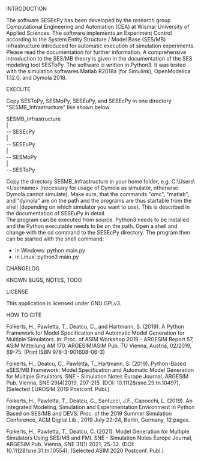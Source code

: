 INTRODUCTION

The software SESEcPy has been developed by the research group Computational
Engineering and Automation (CEA) at Wismar University of Applied Sciences.
The software implements an Experiment Control according to the System Entity
Structure / Model Base (SES/MB) infrastructure introduced for automatic
execution of simulation experiments.
Please read the documentation for further information. A comprehensive
introduction to the SES/MB theory is given in the documentation of the SES
modeling tool SESToPy.
The software is written in Python3.
It was tested with the simulation softwares Matlab R2018a (for Simulink),
OpenModelica 1.12.0, and Dymola 2018.

EXECUTE

Copy SESToPy, SESMoPy, SESEuPy, and SESEcPy in one directory "SESMB_Infrastructure"
like shown below.

SESMB_Infrastructure  
    |  
     -- SESEcPy  
    |  
     -- SESEuPy  
    |  
     -- SESMoPy  
    |  
     -- SESToPy

Copy the directory SESMB_Infrastructure in your home folder, e.g. C:\Users\\\<Username> 
(necessary for usage of Dymola as simulator, otherwise Dymola cannot simulate).
Make sure, that the commands "omc", "matlab", and "dymola" are on the path and the
programs are thus startable from the shell (depending on which simulator you want
to use). This is described in the documentation of SESEuPy in detail.  
The program can be executed from source. Python3 needs to be installed and the
Python executable needs to be on the path. Open a shell and change with the cd
command to the SESEcPy directory. The program then can be started with the shell
command:
- in Windows: python main.py
- in Linux: python3 main.py

CHANGELOG


KNOWN BUGS, NOTES, TODO


LICENSE

This application is licensed under GNU GPLv3.

HOW TO CITE

Folkerts, H., Pawletta, T., Deatcu, C., and Hartmann, S. (2019). A Python Framework for
Model Specification and Automatic Model Generation for Multiple Simulators. In: Proc. of
ASIM Workshop 2019 - ARGESIM Report 57, ASIM Mitteilung AM 170. ARGESIM/ASIM Pub.
TU Vienna, Austria, 02/2019, 69-75. (Print ISBN 978-3-901608-06-3)

Folkerts, H., Deatcu, C., Pawletta, T., Hartmann, S. (2019). Python-Based eSES/MB
Framework: Model Specification and Automatic Model Generation for Multiple Simulators.
SNE - Simulation Notes Europe Journal, ARGESIM Pub. Vienna, SNE 29(4)2019, 207-215.
(DOI: 10.11128/sne.29.tn.10497),(Selected EUROSIM 2019 Postconf. Publ.)

Folkerts, H., Pawletta, T., Deatcu, C., Santucci, J.F., Capocchi, L. (2019). An Integrated
Modeling, Simulation and Experimentation Environment in Python Based on SES/MB and DEVS.
Proc. of the 2019 Summer Simulation Conference, ACM Digital Lib., 2019 July 22-24, Berlin,
Germany, 12 pages.

Folkerts, H., Pawletta, T., Deatcu, C. (2021). Model Generation for Multiple Simulators
Using SES/MB and FMI. SNE - Simulation Notes Europe Journal, ARGESIM Pub. Vienna,
SNE 31(1) 2021, 25-32. (DOI: 10.11128/sne.31.tn.10554), (Selected ASIM 2020 Postconf. Publ.)